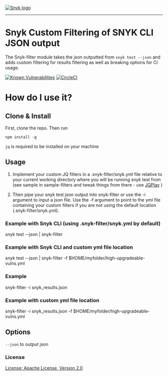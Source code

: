 [![Snyk logo](https://snyk.io/style/asset/logo/snyk-print.svg)](https://snyk.io)

***

# Snyk Custom Filtering of SNYK CLI JSON output
The Snyk-filter module takes the json outputted from `snyk test --json` and adds custom filtering for results filtering as well as breaking options for CI usage.

[![Known Vulnerabilities](https://snyk.io//test/github/aarlaud-snyk/snyk-filter/badge.svg?targetFile=package.json)](https://snyk.io//test/github/aarlaud-snyk/snyk-filter?targetFile=package.json)
[![CircleCI](https://circleci.com/gh/snyk-tech-services/snyk-filter.svg?style=svg)](https://circleci.com/gh/snyk-tech-services/snyk-filter)

# How do I use it?

## Clone & Install

First, clone the repo.
Then run

`npm install -g`

`jq` is required to be installed on your machine

## Usage

1. Implement your custom JQ filters in a .snyk-filter/snyk.yml file relative to your current working directory where you will be running snyk test from (see sample in sample-filters and tweak things from there - use [JQPlay](https://jqplay.org/) )

2. Then pipe your snyk test json output into snyk-filter or use the -i argument to input a json file. Use the -f argument to point to the yml file containing your custom filters if you are not using the default location (.snyk-filter/snyk.yml).

### Example with Snyk CLI (using .snyk-filter/snyk.yml by default)
snyk test --json | snyk-filter

### Example with Snyk CLI and custom yml file location
snyk test --json | snyk-filter -f $HOME/myfolder/high-upgradeable-vulns.yml

### Example
snyk-filter -i snyk_results.json

### Example with custom yml file location
snyk-filter -i snyk_results.json -f $HOME/myfolder/high-upgradeable-vulns.yml

## Options
`--json` to output json

### License

[License: Apache License, Version 2.0](LICENSE)

